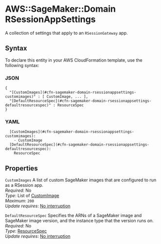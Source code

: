 # AWS::SageMaker::Domain RSessionAppSettings<a name="aws-properties-sagemaker-domain-rsessionappsettings"></a>

A collection of settings that apply to an `RSessionGateway` app\.

## Syntax<a name="aws-properties-sagemaker-domain-rsessionappsettings-syntax"></a>

To declare this entity in your AWS CloudFormation template, use the following syntax:

### JSON<a name="aws-properties-sagemaker-domain-rsessionappsettings-syntax.json"></a>

```
{
  "[CustomImages](#cfn-sagemaker-domain-rsessionappsettings-customimages)" : [ CustomImage, ... ],
  "[DefaultResourceSpec](#cfn-sagemaker-domain-rsessionappsettings-defaultresourcespec)" : ResourceSpec
}
```

### YAML<a name="aws-properties-sagemaker-domain-rsessionappsettings-syntax.yaml"></a>

```
  [CustomImages](#cfn-sagemaker-domain-rsessionappsettings-customimages): 
    - CustomImage
  [DefaultResourceSpec](#cfn-sagemaker-domain-rsessionappsettings-defaultresourcespec): 
    ResourceSpec
```

## Properties<a name="aws-properties-sagemaker-domain-rsessionappsettings-properties"></a>

`CustomImages`  <a name="cfn-sagemaker-domain-rsessionappsettings-customimages"></a>
A list of custom SageMaker images that are configured to run as a RSession app\.  
*Required*: No  
*Type*: List of [CustomImage](aws-properties-sagemaker-domain-customimage.md)  
*Maximum*: `200`  
*Update requires*: [No interruption](https://docs.aws.amazon.com/AWSCloudFormation/latest/UserGuide/using-cfn-updating-stacks-update-behaviors.html#update-no-interrupt)

`DefaultResourceSpec`  <a name="cfn-sagemaker-domain-rsessionappsettings-defaultresourcespec"></a>
Specifies the ARNs of a SageMaker image and SageMaker image version, and the instance type that the version runs on\.  
*Required*: No  
*Type*: [ResourceSpec](aws-properties-sagemaker-domain-resourcespec.md)  
*Update requires*: [No interruption](https://docs.aws.amazon.com/AWSCloudFormation/latest/UserGuide/using-cfn-updating-stacks-update-behaviors.html#update-no-interrupt)